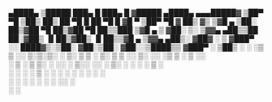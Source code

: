  ▄████▄   ▒█████   ███▄    █  ███▄    █ ▓█████  ▄████▄  ▄▄▄█████▓
▒██▀ ▀█  ▒██▒  ██▒ ██ ▀█   █  ██ ▀█   █ ▓█   ▀ ▒██▀ ▀█  ▓  ██▒ ▓▒
▒▓█    ▄ ▒██░  ██▒▓██  ▀█ ██▒▓██  ▀█ ██▒▒███   ▒▓█    ▄ ▒ ▓██░ ▒░
▒▓▓▄ ▄██▒▒██   ██░▓██▒  ▐▌██▒▓██▒  ▐▌██▒▒▓█  ▄ ▒▓▓▄ ▄██▒░ ▓██▓ ░ 
▒ ▓███▀ ░░ ████▓▒░▒██░   ▓██░▒██░   ▓██░░▒████▒▒ ▓███▀ ░  ▒██▒ ░ 
░ ░▒ ▒  ░░ ▒░▒░▒░ ░ ▒░   ▒ ▒ ░ ▒░   ▒ ▒ ░░ ▒░ ░░ ░▒ ▒  ░  ▒ ░░   
  ░  ▒     ░ ▒ ▒░ ░ ░░   ░ ▒░░ ░░   ░ ▒░ ░ ░  ░  ░  ▒       ░    
░        ░ ░ ░ ▒     ░   ░ ░    ░   ░ ░    ░   ░          ░      
░ ░          ░ ░           ░          ░    ░  ░░ ░               
░                                              ░                 
